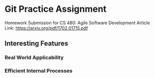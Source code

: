 # Git Practice Assignment

Homework Submission for CS 480: Agile Software Development
Article Link: https://arxiv.org/pdf/1702.01715.pdf

## Interesting Features

### Real World Applicability

### Efficient Internal Processes

